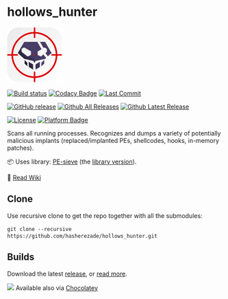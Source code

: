 # hollows_hunter
![](./logo/logo2_128.png)

[![Build status](https://ci.appveyor.com/api/projects/status/nsc2eux5986y1shq?svg=true)](https://ci.appveyor.com/project/hasherezade/hollows-hunter)
[![Codacy Badge](https://api.codacy.com/project/badge/Grade/0c149fcd62084f96ac0c131e4473dbdf)](https://www.codacy.com/manual/hasherezade/hollows_hunter?utm_source=github.com&amp;utm_medium=referral&amp;utm_content=hasherezade/hollows_hunter&amp;utm_campaign=Badge_Grade)
[![Last Commit](https://img.shields.io/github/last-commit/hasherezade/hollows_hunter/master)](https://github.com/hasherezade/hollows_hunter/commits)

[![GitHub release](https://img.shields.io/github/release/hasherezade/hollows_hunter.svg)](https://github.com/hasherezade/hollows_hunter/releases)
[![Github All Releases](https://img.shields.io/github/downloads/hasherezade/hollows_hunter/total.svg)](https://github.com/hasherezade/hollows_hunter/releases)
[![Github Latest Release](https://img.shields.io/github/downloads/hasherezade/hollows_hunter/latest/total.svg)](https://github.com/hasherezade/hollows_hunter/releases)

[![License](https://img.shields.io/badge/License-BSD%202--Clause-blue.svg)](https://opensource.org/licenses/BSD-2-Clause)
[![Platform Badge](https://img.shields.io/badge/Windows-0078D6?logo=windows)](https://github.com/hasherezade/hollows_hunter)

Scans all running processes. Recognizes and dumps a variety of potentially malicious implants (replaced/implanted PEs, shellcodes, hooks, in-memory patches).

📦 Uses library: [PE-sieve](https://github.com/hasherezade/pe-sieve.git) (the [library version](https://github.com/hasherezade/pe-sieve/wiki/2.-How-to-build)).

📖 [Read Wiki](https://github.com/hasherezade/hollows_hunter/wiki)

## Clone

Use recursive clone to get the repo together with all the submodules:

```console
git clone --recursive https://github.com/hasherezade/hollows_hunter.git
```

## Builds

Download the latest [release](https://github.com/hasherezade/hollows_hunter/releases), or [read more](https://github.com/hasherezade/hollows_hunter/wiki#download).

![](https://community.chocolatey.org/favicon.ico) Available also via [Chocolatey](https://community.chocolatey.org/packages/hollowshunter)
